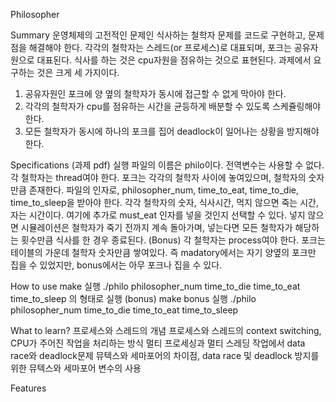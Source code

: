 Philosopher

Summary
운영체제의 고전적인 문제인 식사하는 철학자 문제를 코드로 구현하고, 문제점을 해결해야 한다.
각각의 철학자는 스레드(or 프로세스)로 대표되며, 포크는 공유자원으로 대표된다. 식사를 하는 것은 cpu자원을 점유하는 것으로 표현된다. 과제에서 요구하는 것은 크게 세 가지이다.
1. 공유자원인 포크에 양 옆의 철학자가 동시에 접근할 수 없게 막아야 한다.
2. 각각의 철학자가 cpu를 점유하는 시간을 균등하게 배분할 수 있도록 스케쥴링해야 한다.
3. 모든 철학자가 동시에 하나의 포크를 집어 deadlock이 일어나는 상황을 방지해야 한다. 

Specifications
(과제 pdf)
실행 파일의 이름은 philo이다.
전역변수는 사용할 수 없다.
각 철학자는 thread여야 한다.
포크는 각각의 철학자 사이에 놓여있으며, 철학자의 숫자만큼 존재한다.
파일의 인자로, philosopher_num, time_to_eat, time_to_die, time_to_sleep을 받아야 한다. 각각 철학자의 숫자, 식사시간, 먹지 않으면 죽는 시간, 자는 시간이다. 여기에 추가로 must_eat 인자를 넣을 것인지 선택할 수 있다. 넣지 않으면 시뮬레이션은 철학자가 죽기 전까지 계속 돌아가며, 넣는다면 모든 철학자가 해당하는 횟수만큼 식사를 한 경우 종료된다.
(Bonus)
각 철학자는 process여야 한다.
포크는 테이블의 가운데 철학자 숫자만큼 쌓여있다. 즉 madatory에서는 자기 양옆의 포크만 집을 수 있었지만, bonus에서는 아무 포크나 집을 수 있다.

How to use
make 실행
./philo philosopher_num time_to_die time_to_eat time_to_sleep
의 형태로 실행
(bonus)
make bonus 실행
./philo philosopher_num time_to_die time_to_eat time_to_sleep

What to learn?
프로세스와 스레드의 개념
프로세스와 스레드의 context switching, CPU가 주어진 작업을 처리하는 방식
멀티 프로세싱과 멀티 스레딩 작업에서 data race와 deadlock문제
뮤텍스와 세마포어의 차이점, data race 및 deadlock 방지를 위한 뮤텍스와 세마포어 변수의 사용

Features


